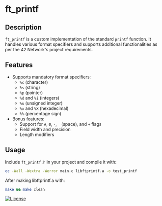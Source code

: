 # ft_printf

## Description

`ft_printf` is a custom implementation of the standard `printf` function. It handles various format specifiers and supports additional functionalities as per the 42 Network's project requirements.

## Features

- Supports mandatory format specifiers:
  - `%c` (character)
  - `%s` (string)
  - `%p` (pointer)
  - `%d` and `%i` (integers)
  - `%u` (unsigned integer)
  - `%x` and `%X` (hexadecimal)
  - `%%` (percentage sign)
- Bonus features:
  - Support for `#`, `0`, `-`, ` ` (space), and `+` flags
  - Field width and precision
  - Length modifiers

## Usage

Include `ft_printf.h` in your project and compile it with:

```sh
cc -Wall -Wextra -Werror main.c libftprintf.a -o test_printf
```

After making libftprintf.a with:

```sh
make && make clean
```

[![License](https://img.shields.io/badge/License-MIT-blue.svg)](https://github.com/med-el-hamidi/ft_printf/blob/main/LICENSE.md)
